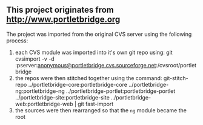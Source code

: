 ## This project originates from http://www.portletbridge.org

The project was imported from the original CVS server using the following process:

1. each CVS module was imported into it's own git repo using:
        git cvsimport -v -d :pserver:anonymous@portletbridge.cvs.sourceforge.net:/cvsroot/portletbridge <module>
2. the repos were then stitched together using the command:
        git-stitch-repo ../portletbridge-core:portletbridge-core ../portletbridge-ng:portletbridge-ng ../portletbridge-portlet:portletbridge-portlet ../portletbridge-site:portletbridge-site ../portletbridge-web:portletbridge-web | git fast-import
3. the sources were then rearranged so that the `ng` module became the root